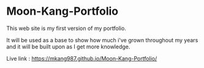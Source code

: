 # Moon-Kang-Portfolio

This web site is my first version of my portfolio.

It will be used as a base to show how much i've grown throughout my years and it will be built upon as I get more knowledge.

Live link : https://mkang987.github.io/Moon-Kang-Portfolio/